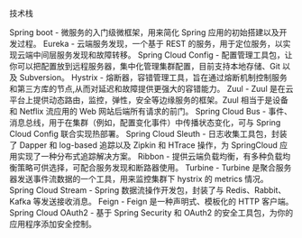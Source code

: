 技术栈

Spring boot - 微服务的入门级微框架，用来简化 Spring 应用的初始搭建以及开发过程。
Eureka - 云端服务发现，一个基于 REST 的服务，用于定位服务，以实现云端中间层服务发现和故障转移。
Spring Cloud Config - 配置管理工具包，让你可以把配置放到远程服务器，集中化管理集群配置，目前支持本地存储、Git 以及 Subversion。
Hystrix - 熔断器，容错管理工具，旨在通过熔断机制控制服务和第三方库的节点,从而对延迟和故障提供更强大的容错能力。
Zuul - Zuul 是在云平台上提供动态路由，监控，弹性，安全等边缘服务的框架。Zuul 相当于是设备和 Netflix 流应用的 Web 网站后端所有请求的前门。
Spring Cloud Bus - 事件、消息总线，用于在集群（例如，配置变化事件）中传播状态变化，可与 Spring Cloud Config 联合实现热部署。
Spring Cloud Sleuth - 日志收集工具包，封装了 Dapper 和 log-based 追踪以及 Zipkin 和 HTrace 操作，为 SpringCloud 应用实现了一种分布式追踪解决方案。
Ribbon - 提供云端负载均衡，有多种负载均衡策略可供选择，可配合服务发现和断路器使用。
Turbine - Turbine 是聚合服务器发送事件流数据的一个工具，用来监控集群下 hystrix 的 metrics 情况。
Spring Cloud Stream - Spring 数据流操作开发包，封装了与 Redis、Rabbit、Kafka 等发送接收消息。
Feign - Feign 是一种声明式、模板化的 HTTP 客户端。
Spring Cloud OAuth2 - 基于 Spring Security 和 OAuth2 的安全工具包，为你的应用程序添加安全控制。
